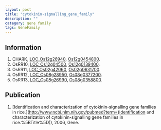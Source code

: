 ```yaml
---
layout: post
title: "cytokinin-signalling_gene_family"
description: ""
category: gene family
tags: GeneFamily
---
```


## Information
1. CHARK, [LOC_Os12g26940](http://rice.plantbiology.msu.edu/cgi-bin/ORF_infopage.cgi?orf=LOC_Os12g26940), [Os12g0454800](http://rapdb.dna.affrc.go.jp/viewer/gbrowse_details/irgsp1?name=Os12g0454800).
2. OsRR10, [LOC_Os12g04500](http://rice.plantbiology.msu.edu/cgi-bin/ORF_infopage.cgi?orf=LOC_Os12g04500), [Os12g0139400](http://rapdb.dna.affrc.go.jp/viewer/gbrowse_details/irgsp1?name=Os12g0139400).
3. OsRR11, [LOC_Os02g42060](http://rice.plantbiology.msu.edu/cgi-bin/ORF_infopage.cgi?orf=LOC_Os02g42060), [Os02g0631700](http://rapdb.dna.affrc.go.jp/viewer/gbrowse_details/irgsp1?name=Os02g0631700).
4. OsRR12, [LOC_Os08g28950](http://rice.plantbiology.msu.edu/cgi-bin/ORF_infopage.cgi?orf=LOC_Os08g28950), [Os08g0377200](http://rapdb.dna.affrc.go.jp/viewer/gbrowse_details/irgsp1?name=Os08g0377200).
5. OsRR13, [LOC_Os08g26990](http://rice.plantbiology.msu.edu/cgi-bin/ORF_infopage.cgi?orf=LOC_Os08g26990), [Os08g0358800](http://rapdb.dna.affrc.go.jp/viewer/gbrowse_details/irgsp1?name=Os08g0358800).

## Publication
1. [Identification and characterization of cytokinin-signalling gene families in rice.](http://www.ncbi.nlm.nih.gov/pubmed?term=(Identification and characterization of cytokinin-signalling gene families in rice.%5BTitle%5D)), 2006, Gene.


